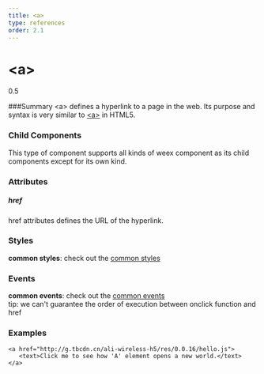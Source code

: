 ```yaml
---
title: <a>
type: references
order: 2.1
---
```


# &lt;a&gt;
<span class="weex-version">0.5</span>

###Summary
&lt;a&gt; defines a hyperlink to a page in the web. Its purpose and syntax is very similar to [&lt;a&gt;](https://developer.mozilla.org/en-US/docs/Web/HTML/Element/a) in HTML5.

### Child Components

This type of component supports all kinds of weex component as its child components except for its own kind.

### Attributes
##### href
href attributes defines the URL of the hyperlink.

### Styles
**common styles**: check out the [common styles](../references/common-attrs.html)

### Events
**common events**: check out the [common events](../references/common-event.html)  
tip: we can't guarantee the order of execution between onclick function and href

### Examples
    <a href="http://g.tbcdn.cn/ali-wireless-h5/res/0.0.16/hello.js">
       <text>Click me to see how 'A' element opens a new world.</text>
    </a>
